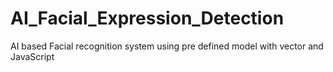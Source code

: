 # AI_Facial_Expression_Detection
AI based Facial recognition system using  pre defined model with vector and JavaScript

